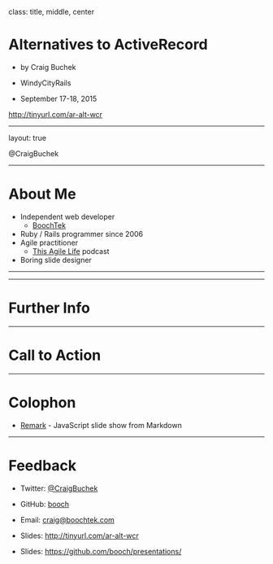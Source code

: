 class: title, middle, center

# Alternatives to ActiveRecord

* by Craig Buchek


* WindyCityRails
* September 17-18, 2015


http://tinyurl.com/ar-alt-wcr


---
layout: true

<footer>
  <p>@CraigBuchek</p>
</footer>

---

About Me
========

* Independent web developer
  * [BoochTek][boochtek]
* Ruby / Rails programmer since 2006
* Agile practitioner
  * [This Agile Life][tal] podcast
* Boring slide designer

---


---

Further Info
============


---

Call to Action
==============


---

Colophon
========

* [Remark][remark] - JavaScript slide show from Markdown

---

Feedback
========

* Twitter: [@CraigBuchek][twitter]
* GitHub: [booch][github]
* Email: craig@boochtek.com


* Slides: http://tinyurl.com/ar-alt-wcr
* Slides: https://github.com/booch/presentations/



[twitter]: https://twitter.com/CraigBuchek
[github]: https://github.com/booch
[github-boochtek]: https://github.com/boochtek
[boochtek]: http://boochtek.com
[tal]: http://www.thisagilelife.com


[remark]: http://remarkjs.com/
